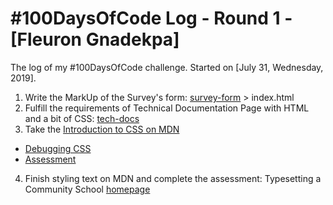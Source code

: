 # #100DaysOfCode Log - Round 1 - [Fleuron Gnadekpa]

The log of my #100DaysOfCode challenge. Started on [July 31, Wednesday, 2019].

1. Write the MarkUp of the Survey's form: [survey-form](https://github.com/fleuronvilik/survey-form) > index.html
2. Fulfill the requirements of Technical Documentation Page with HTML and a bit of CSS: [tech-docs](https://github.com/fleuronvilik/tech-docs)
3. Take the [Introduction to CSS on MDN](https://developer.mozilla.org/en-US/docs/Learn/CSS/Introduction_to_CSS)
  * [Debugging CSS](https://scrimba.com/c/c4GbGQum)
  * [Assessment](https://scrimba.com/c/cJ4N4Pt2)
4. Finish styling text on MDN and complete the assessment: Typesetting a Community School [homepage](https://scrimba.com/c/czNRMRUP)
